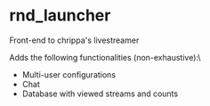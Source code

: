 # rnd_launcher
Front-end to chrippa's livestreamer

Adds the following functionalities (non-exhaustive):\
* Multi-user configurations
* Chat
* Database with viewed streams and counts
